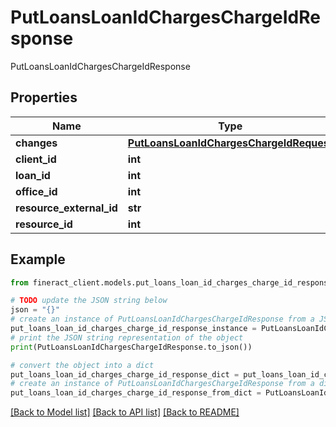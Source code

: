 # PutLoansLoanIdChargesChargeIdResponse

PutLoansLoanIdChargesChargeIdResponse

## Properties

Name | Type | Description | Notes
------------ | ------------- | ------------- | -------------
**changes** | [**PutLoansLoanIdChargesChargeIdRequest**](PutLoansLoanIdChargesChargeIdRequest.md) |  | [optional] 
**client_id** | **int** |  | [optional] 
**loan_id** | **int** |  | [optional] 
**office_id** | **int** |  | [optional] 
**resource_external_id** | **str** |  | [optional] 
**resource_id** | **int** |  | [optional] 

## Example

```python
from fineract_client.models.put_loans_loan_id_charges_charge_id_response import PutLoansLoanIdChargesChargeIdResponse

# TODO update the JSON string below
json = "{}"
# create an instance of PutLoansLoanIdChargesChargeIdResponse from a JSON string
put_loans_loan_id_charges_charge_id_response_instance = PutLoansLoanIdChargesChargeIdResponse.from_json(json)
# print the JSON string representation of the object
print(PutLoansLoanIdChargesChargeIdResponse.to_json())

# convert the object into a dict
put_loans_loan_id_charges_charge_id_response_dict = put_loans_loan_id_charges_charge_id_response_instance.to_dict()
# create an instance of PutLoansLoanIdChargesChargeIdResponse from a dict
put_loans_loan_id_charges_charge_id_response_from_dict = PutLoansLoanIdChargesChargeIdResponse.from_dict(put_loans_loan_id_charges_charge_id_response_dict)
```
[[Back to Model list]](../README.md#documentation-for-models) [[Back to API list]](../README.md#documentation-for-api-endpoints) [[Back to README]](../README.md)


